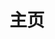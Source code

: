 ---
home: true
title: 主页
icon: home
heroText: 爱凡的世界
heroImage: /logo.png
copyright: ""

features:
  - title: Love
    icon: love
    details: 最爱的人
    link: /love/

  - title: 操作系统
    icon: OS
    details: Windows、Linux、DNS、etc
    link: /os/


footer: MIT 协议 | Copyright © 2022-present <a href="https://00d2.github.io" rel="noopener noreferrer " target="_blank">小苹果儿</a> | 主题 <a href="https://theme-hope.vuejs.press/zh/" rel="noopener noreferrer " target="_blank">vuepress-theme-hope</a>
---